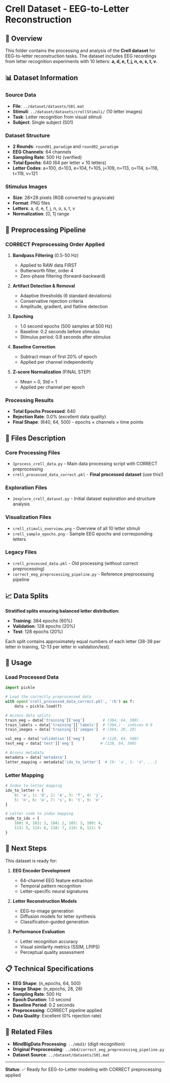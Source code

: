 # Crell Dataset - EEG-to-Letter Reconstruction

## 📝 Overview

This folder contains the processing and analysis of the **Crell dataset** for EEG-to-letter reconstruction tasks. The dataset includes EEG recordings from letter recognition experiments with 10 letters: **a, d, e, f, j, n, o, s, t, v**.

## 📊 Dataset Information

### **Source Data**
- **File**: `../dataset/datasets/S01.mat`
- **Stimuli**: `../dataset/datasets/crellStimuli/` (10 letter images)
- **Task**: Letter recognition from visual stimuli
- **Subject**: Single subject (S01)

### **Dataset Structure**
- **2 Rounds**: `round01_paradigm` and `round02_paradigm`
- **EEG Channels**: 64 channels
- **Sampling Rate**: 500 Hz (verified)
- **Total Epochs**: 640 (64 per letter × 10 letters)
- **Letter Codes**: a=100, d=103, e=104, f=105, j=109, n=113, o=114, s=118, t=119, v=121

### **Stimulus Images**
- **Size**: 28×28 pixels (RGB converted to grayscale)
- **Format**: PNG files
- **Letters**: a, d, e, f, j, n, o, s, t, v
- **Normalization**: [0, 1] range

## 🔧 Preprocessing Pipeline

### **CORRECT Preprocessing Order Applied**

1. **Bandpass Filtering** (0.5-50 Hz)
   - Applied to RAW data FIRST
   - Butterworth filter, order 4
   - Zero-phase filtering (forward-backward)

2. **Artifact Detection & Removal**
   - Adaptive thresholds (6 standard deviations)
   - Conservative rejection criteria
   - Amplitude, gradient, and flatline detection

3. **Epoching**
   - 1.0 second epochs (500 samples at 500 Hz)
   - Baseline: 0.2 seconds before stimulus
   - Stimulus period: 0.8 seconds after stimulus

4. **Baseline Correction**
   - Subtract mean of first 20% of epoch
   - Applied per channel independently

5. **Z-score Normalization** (FINAL STEP)
   - Mean = 0, Std = 1
   - Applied per channel per epoch

### **Processing Results**
- **Total Epochs Processed**: 640
- **Rejection Rate**: 0.0% (excellent data quality)
- **Final Shape**: (640, 64, 500) - epochs × channels × time points

## 📁 Files Description

### **Core Processing Files**
- `1process_crell_data.py` - Main data processing script with CORRECT preprocessing
- `crell_processed_data_correct.pkl` - **Final processed dataset** (use this!)

### **Exploration Files**
- `2explore_crell_dataset.py` - Initial dataset exploration and structure analysis

### **Visualization Files**
- `crell_stimuli_overview.png` - Overview of all 10 letter stimuli
- `crell_sample_epochs.png` - Sample EEG epochs and corresponding letters

### **Legacy Files**
- `crell_processed_data.pkl` - Old processing (without correct preprocessing)
- `correct_eeg_preprocessing_pipeline.py` - Reference preprocessing pipeline

## 📈 Data Splits

**Stratified splits ensuring balanced letter distribution:**

- **Training**: 384 epochs (60%)
- **Validation**: 128 epochs (20%)
- **Test**: 128 epochs (20%)

Each split contains approximately equal numbers of each letter (38-39 per letter in training, 12-13 per letter in validation/test).

## 🎯 Usage

### **Load Processed Data**
```python
import pickle

# Load the correctly preprocessed data
with open('crell_processed_data_correct.pkl', 'rb') as f:
    data = pickle.load(f)

# Access data splits
train_eeg = data['training']['eeg']        # (384, 64, 500)
train_labels = data['training']['labels']  # (384,) - indices 0-9
train_images = data['training']['images']  # (384, 28, 28)

val_eeg = data['validation']['eeg']        # (128, 64, 500)
test_eeg = data['test']['eeg']            # (128, 64, 500)

# Access metadata
metadata = data['metadata']
letter_mapping = metadata['idx_to_letter']  # {0: 'a', 1: 'd', ...}
```

### **Letter Mapping**
```python
# Index to letter mapping
idx_to_letter = {
    0: 'a', 1: 'd', 2: 'e', 3: 'f', 4: 'j',
    5: 'n', 6: 'o', 7: 's', 8: 't', 9: 'v'
}

# Letter code to index mapping
code_to_idx = {
    100: 0, 103: 1, 104: 2, 105: 3, 109: 4,
    113: 5, 114: 6, 118: 7, 119: 8, 121: 9
}
```

## 🚀 Next Steps

This dataset is ready for:

1. **EEG Encoder Development**
   - 64-channel EEG feature extraction
   - Temporal pattern recognition
   - Letter-specific neural signatures

2. **Letter Reconstruction Models**
   - EEG-to-image generation
   - Diffusion models for letter synthesis
   - Classification-guided generation

3. **Performance Evaluation**
   - Letter recognition accuracy
   - Visual similarity metrics (SSIM, LPIPS)
   - Perceptual quality assessment

## 📋 Technical Specifications

- **EEG Shape**: (n_epochs, 64, 500)
- **Image Shape**: (n_epochs, 28, 28)
- **Sampling Rate**: 500 Hz
- **Epoch Duration**: 1.0 second
- **Baseline Period**: 0.2 seconds
- **Preprocessing**: CORRECT pipeline applied
- **Data Quality**: Excellent (0% rejection rate)

## 🔗 Related Files

- **MindBigData Processing**: `../mbd3/` (digit recognition)
- **Original Preprocessing**: `../mbd/correct_eeg_preprocessing_pipeline.py`
- **Dataset Source**: `../dataset/datasets/S01.mat`

---

**Status**: ✅ Ready for EEG-to-Letter modeling with CORRECT preprocessing applied
